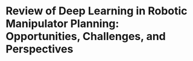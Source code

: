 # Review of Deep Learning in Robotic Manipulator Planning: Opportunities, Challenges, and Perspectives
